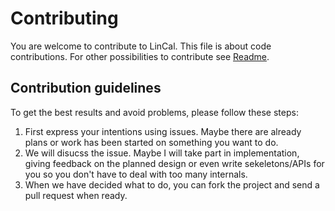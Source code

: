 Contributing
============
You are welcome to contribute to LinCal. This file is about code contributions. For other possibilities to contribute see [Readme](README.md#contributing).

Contribution guidelines
-----------------------
To get the best results and avoid problems, please follow these steps:
1. First express your intentions using issues. Maybe there are already plans or work has been started on something you want to do.
2. We will disucss the issue. Maybe I will take part in implementation, giving feedback on the planned design or even write sekeletons/APIs for you so you don't have to deal with too many internals.
3. When we have decided what to do, you can fork the project and send a pull request when ready.
